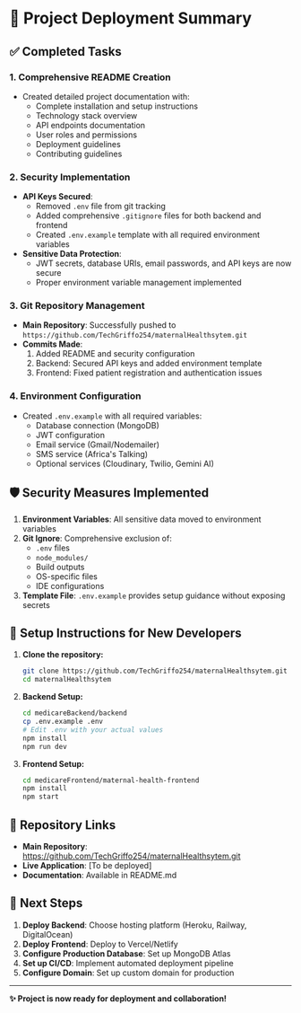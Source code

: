 # 🚀 Project Deployment Summary

## ✅ Completed Tasks

### 1. **Comprehensive README Creation**
- Created detailed project documentation with:
  - Complete installation and setup instructions
  - Technology stack overview
  - API endpoints documentation
  - User roles and permissions
  - Deployment guidelines
  - Contributing guidelines

### 2. **Security Implementation**
- **API Keys Secured**: 
  - Removed `.env` file from git tracking
  - Added comprehensive `.gitignore` files for both backend and frontend
  - Created `.env.example` template with all required environment variables
- **Sensitive Data Protection**:
  - JWT secrets, database URIs, email passwords, and API keys are now secure
  - Proper environment variable management implemented

### 3. **Git Repository Management**
- **Main Repository**: Successfully pushed to `https://github.com/TechGriffo254/maternalHealthsytem.git`
- **Commits Made**:
  1. Added README and security configuration
  2. Backend: Secured API keys and added environment template
  3. Frontend: Fixed patient registration and authentication issues

### 4. **Environment Configuration**
- Created `.env.example` with all required variables:
  - Database connection (MongoDB)
  - JWT configuration
  - Email service (Gmail/Nodemailer)
  - SMS service (Africa's Talking)
  - Optional services (Cloudinary, Twilio, Gemini AI)

## 🛡️ Security Measures Implemented

1. **Environment Variables**: All sensitive data moved to environment variables
2. **Git Ignore**: Comprehensive exclusion of:
   - `.env` files
   - `node_modules/`
   - Build outputs
   - OS-specific files
   - IDE configurations
3. **Template File**: `.env.example` provides setup guidance without exposing secrets

## 📝 Setup Instructions for New Developers

1. **Clone the repository:**
   ```bash
   git clone https://github.com/TechGriffo254/maternalHealthsytem.git
   cd maternalHealthsytem
   ```

2. **Backend Setup:**
   ```bash
   cd medicareBackend/backend
   cp .env.example .env
   # Edit .env with your actual values
   npm install
   npm run dev
   ```

3. **Frontend Setup:**
   ```bash
   cd medicareFrontend/maternal-health-frontend
   npm install
   npm start
   ```

## 🔗 Repository Links

- **Main Repository**: https://github.com/TechGriffo254/maternalHealthsytem.git
- **Live Application**: [To be deployed]
- **Documentation**: Available in README.md

## 🎯 Next Steps

1. **Deploy Backend**: Choose hosting platform (Heroku, Railway, DigitalOcean)
2. **Deploy Frontend**: Deploy to Vercel/Netlify
3. **Configure Production Database**: Set up MongoDB Atlas
4. **Set up CI/CD**: Implement automated deployment pipeline
5. **Configure Domain**: Set up custom domain for production

---

**✨ Project is now ready for deployment and collaboration!**

